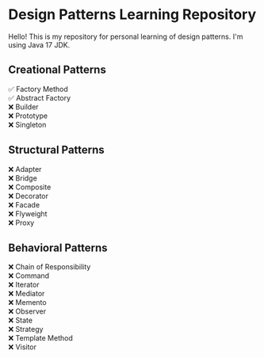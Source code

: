 # Design Patterns Learning Repository

Hello! This is my repository for personal learning of design patterns. I'm using Java 17 JDK.

## Creational Patterns
✅ Factory Method  
✅ Abstract Factory  
❌ Builder  
❌ Prototype  
❌ Singleton  

## Structural Patterns
❌ Adapter  
❌ Bridge  
❌ Composite  
❌ Decorator  
❌ Facade  
❌ Flyweight  
❌ Proxy  

## Behavioral Patterns
❌ Chain of Responsibility  
❌ Command  
❌ Iterator  
❌ Mediator  
❌ Memento  
❌ Observer  
❌ State  
❌ Strategy  
❌ Template Method  
❌ Visitor
